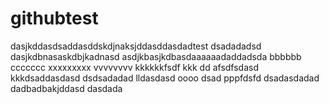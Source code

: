 # githubtest
dasjkddasdsaddasddskdjnaksjddasddasdadtest
dsadadadsd
dasjkdbnasaskdbjkadnasd
asdjkbasjkdbasdaaaaaadaddadsda
bbbbbb
ccccccc
xxxxxxxxx
vvvvvvvv
kkkkkkfsdf
kkk
dd
afsdfsdasd
kkkdsaddasdasd
dsdsadadad
lldasdasd
oooo
dsad
pppfdsfd
dsadasdadad
dadbadbakjddasd
dasdada
